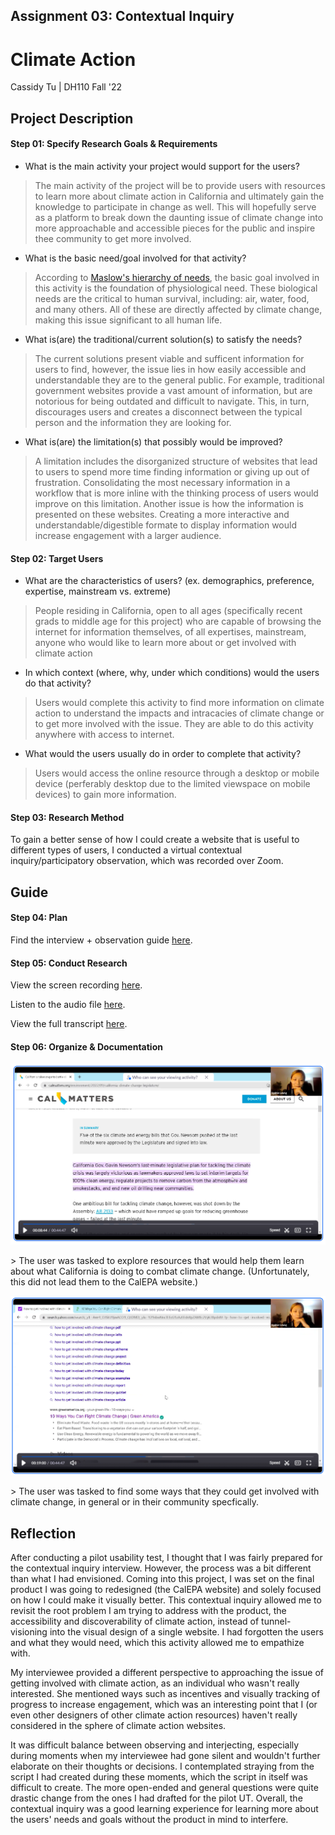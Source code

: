 ## Assignment 03: Contextual Inquiry

# Climate Action

Cassidy Tu | DH110 Fall '22

## Project Description
#### Step 01: Specify Research Goals & Requirements 
* What is the main activity your project would support for the users?

> The main activity of the project will be to provide users with resources to learn more about climate action in California and ultimately gain the knowledge to participate in change as well. This will hopefully serve as a platform to break down the daunting issue of climate change into more approachable and accessible pieces for the public and inspire thee community to get more involved.

* What is the basic need/goal involved for that activity? 

> According to [Maslow's hierarchy of needs](https://en.wikipedia.org/wiki/Maslow%27s_hierarchy_of_needs), the basic goal involved in this activity is the foundation of physiological need. These biological needs are the critical to human survival, including: air, water, food, and many others. All of these are directly affected by climate change, making this issue significant to all human life.

* What is(are) the traditional/current solution(s) to satisfy the needs?

> The current solutions present viable and sufficent information for users to find, however, the issue lies in how easily accessible and understandable they are to the general public. For example, traditional government websites provide a vast amount of information, but are notorious for being outdated and difficult to navigate. This, in turn, discourages users and creates a disconnect between the typical person and the information they are looking for.

* What is(are) the limitation(s) that possibly would be improved?

> A limitation includes the disorganized structure of websites that lead to users to spend more time finding information or giving up out of frustration. Consolidating the most necessary information in a workflow that is more inline with the thinking process of users would improve on this limitation. Another issue is how the information is presented on these websites. Creating a more interactive and understandable/digestible formate to display information would increase engagement with a larger audience.

#### Step 02: Target Users
* What are the characteristics of users? (ex. demographics, preference, expertise, mainstream vs. extreme) 

> People residing in California, open to all ages (specifically recent grads to middle age for this project) who are capable of browsing the internet for information themselves, of all expertises, mainstream, anyone who would like to learn more about or get involved with climate action

* In which context (where, why, under which conditions) would the users do that activity? 

> Users would complete this activity to find more information on climate action to understand the impacts and intracacies of climate change or to get more involved with the issue. They are able to do this activity anywhere with access to internet.

* What would the users usually do in order to complete that activity? 

> Users would access the online resource through a desktop or mobile device (perferably desktop due to the limited viewspace on mobile devices) to gain more information.

#### Step 03: Research Method

To gain a better sense of how I could create a website that is useful to different types of users, I conducted a virtual contextual inquiry/participatory observation, which was recorded over Zoom.

## Guide
#### Step 04: Plan

Find the interview + observation guide [here](https://docs.google.com/document/d/1LOcuHlhE9_xfVm8iLn6rJiGIBUIHMc6OApZmFnuZzW8/edit?usp=sharing).

#### Step 05: Conduct Research

View the screen recording [here](https://ucla.zoom.us/rec/play/g8R2eN09IvSp4hIG2yuYJ05_VdzgBlsQvYF2wB2t4SuuR47pq4rx9sNcZeCXOpfUwUx1NlbRrfztr7I.GixCSjXmsAxbXXLw).

Listen to the audio file [here](https://ucla.zoom.us/rec/play/ADbVXpfFMJ3rDR8y8wrZki8qSV52FeVS30OuvpVlQdxMgeUJz07Gd8UcQFz4Rhn6rBMjiCTgpt-aCmGL.OWXzgnBnUxsrBbs_).

View the full transcript [here](https://ucla.zoom.us/rec/sdownload/VbGmQXTrrLcGIY7tm2TU3q_kbo5H3UrjOrPfo0nyxVRCfXkaaQuwyEKn9WpLDAtylcwEwo1QQ2uoBDxx.Bku5KZq2FmT5jsYE).

#### Step 06: Organize & Documentation

<p align="center">
  <img src="../images/ci-task1.png" alt="interviewee doing task 1">
</p>
> The user was tasked to explore resources that would help them learn about what California is doing to combat climate change. (Unfortunately, this did not lead them to the CalEPA website.)


<p align="center">
  <img src="../images/ci-task2.png" alt="interviewee doing task 2">
</p>
> The user was tasked to find some ways that they could get involved with climate change, in general or in their community specfically.

## Reflection
After conducting a pilot usability test, I thought that I was fairly prepared for the contextual inquiry interview. However, the process was a bit different than what I had envisioned. Coming into this project, I was set on the final product I was going to redesigned (the CalEPA website) and solely focused on how I could make it visually better. This contextual inquiry allowed me to revisit the root problem I am trying to address with the product, the accessibility and discoverability of climate action, instead of tunnel-visioning into the visual design of a single website. I had forgotten the users and what they would need, which this activity allowed me to empathize with.

My interviewee provided a different perspective to approaching the issue of getting involved with climate action, as an individual who wasn't really interested. She mentioned ways such as incentives and visually tracking of progress to increase engagement, which was an interesting point that I (or even other designers of other climate action resources) haven't really considered in the sphere of climate action websites. 

It was difficult balance between observing and interjecting, especially during moments when my interviewee had gone silent and wouldn't further elaborate on their thoughts or decisions. I contemplated straying from the script I had created during these moments, which the script in itself was difficult to create. The more open-ended and general questions were quite drastic change from the ones I had drafted for the pilot UT. Overall, the contextual inquiry was a good learning experience for learning more about the users' needs and goals without the product in mind to interfere.
